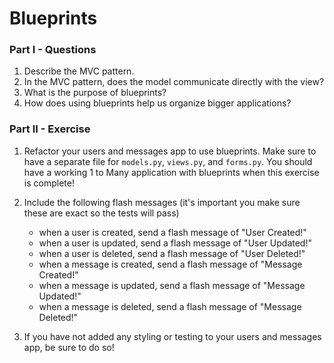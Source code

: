 # Blueprints

### Part I - Questions

1.  Describe the MVC pattern.
2.  In the MVC pattern, does the model communicate directly with the view?
3.  What is the purpose of blueprints?
4.  How does using blueprints help us organize bigger applications?

### Part II - Exercise

1.  Refactor your users and messages app to use blueprints. Make sure to have a separate file for `models.py`, `views.py`, and `forms.py`. You should have a working 1 to Many application with blueprints when this exercise is complete!

2.  Include the following flash messages (it's important you make sure these are exact so the tests will pass)

    * when a user is created, send a flash message of "User Created!"
    * when a user is updated, send a flash message of "User Updated!"
    * when a user is deleted, send a flash message of "User Deleted!"
    * when a message is created, send a flash message of "Message Created!"
    * when a message is updated, send a flash message of "Message Updated!"
    * when a message is deleted, send a flash message of "Message Deleted!"

3.  If you have not added any styling or testing to your users and messages app, be sure to do so!
